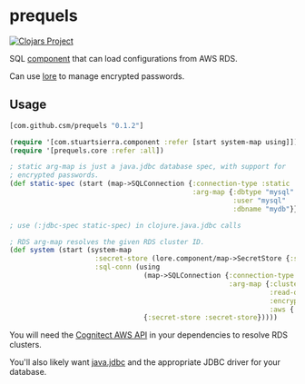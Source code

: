 # prequels

[![Clojars Project](https://img.shields.io/clojars/v/com.github.csm/prequels.svg)](https://clojars.org/com.github.csm/prequels)

SQL [component](https://github.com/stuartsierra/component) that can load configurations from AWS RDS.


Can use [lore](https://github.com/csm/lore) to manage encrypted passwords.

## Usage

```clojure
[com.github.csm/prequels "0.1.2"]
```

```clojure
(require '[com.stuartsierra.component :refer [start system-map using]])
(require '[prequels.core :refer :all])

; static arg-map is just a java.jdbc database spec, with support for
; encrypted passwords.
(def static-spec (start (map->SQLConnection {:connection-type :static
                                             :arg-map {:dbtype "mysql"
                                                       :user "mysql"
                                                       :dbname "mydb"}})))

; use (:jdbc-spec static-spec) in clojure.java.jdbc calls

; RDS arg-map resolves the given RDS cluster ID.
(def system (start (system-map
                     :secret-store (lore.component/map->SecretStore {:store-type :kms})
                     :sql-conn (using
                                 (map->SQLConnection {:connection-type :rds
                                                      :arg-map {:cluster-id "my-rds-cluster"
                                                                :read-only? true
                                                                :encrypted-password "Base64EncodedData/=="
                                                                :aws {:region "us-west-2"}}})
                                 {:secret-store :secret-store}))))
```

You will need the [Cognitect AWS API](https://github.com/cognitect-labs/aws-api) in your dependencies to resolve RDS clusters.

You'll also likely want [java.jdbc](https://github.com/clojure/java.jdbc) and the appropriate
JDBC driver for your database.